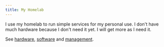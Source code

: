 ```yaml
---
title: My Homelab
---
```

I use my homelab to run simple services for my personal use. I don't have much hardware because I don't need it yet. I will get more as I need it.

See [hardware](../2-hardware), [software](../3-software) and [management](../4-management).